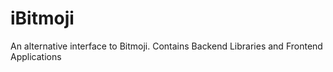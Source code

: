 # iBitmoji
An alternative interface to Bitmoji. Contains Backend Libraries and Frontend Applications
